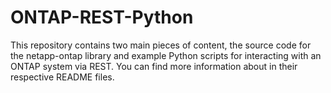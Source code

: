 # ONTAP-REST-Python

This repository contains two main pieces of content, the source code for the netapp-ontap library
and example Python scripts for interacting with an ONTAP system via REST. You can find more
information about in their respective README files.
